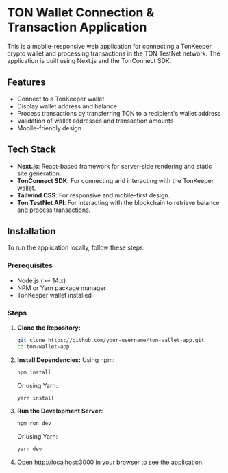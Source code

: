 
# TON Wallet Connection & Transaction Application

This is a mobile-responsive web application for connecting a TonKeeper crypto wallet and processing transactions in the TON TestNet network. The application is built using Next.js and the TonConnect SDK.

## Features

- Connect to a TonKeeper wallet
- Display wallet address and balance
- Process transactions by transferring TON to a recipient's wallet address
- Validation of wallet addresses and transaction amounts
- Mobile-friendly design

## Tech Stack

- **Next.js**: React-based framework for server-side rendering and static site generation.
- **TonConnect SDK**: For connecting and interacting with the TonKeeper wallet.
- **Tailwind CSS**: For responsive and mobile-first design.
- **Ton TestNet API**: For interacting with the blockchain to retrieve balance and process transactions.

## Installation

To run the application locally, follow these steps:

### Prerequisites

- Node.js (>= 14.x)
- NPM or Yarn package manager
- TonKeeper wallet installed

### Steps

1. **Clone the Repository:**
   ```bash
   git clone https://github.com/your-username/ton-wallet-app.git
   cd ton-wallet-app
   ```

2. **Install Dependencies:**
   Using npm:
   ```bash
   npm install
   ```
   Or using Yarn:
   ```bash
   yarn install
   ```

3. **Run the Development Server:**
   ```bash
   npm run dev
   ```
   Or using Yarn:
   ```bash
   yarn dev
   ```

4. Open [http://localhost:3000](http://localhost:3000) in your browser to see the application.
